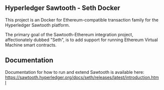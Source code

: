 Hyperledger Sawtooth - Seth Docker
-------------

This project is an Docker for Ethereum-compatible transaction family for the Hyperledger
Sawtooth platform.

The primary goal of the Sawtooth-Ethereum integration project, affectionately
dubbed "Seth", is to add support for running Ethereum Virtual Machine smart
contracts.

Documentation
-------------

Documentation for how to run and extend Sawtooth is available here:
https://sawtooth.hyperledger.org/docs/seth/releases/latest/introduction.html
